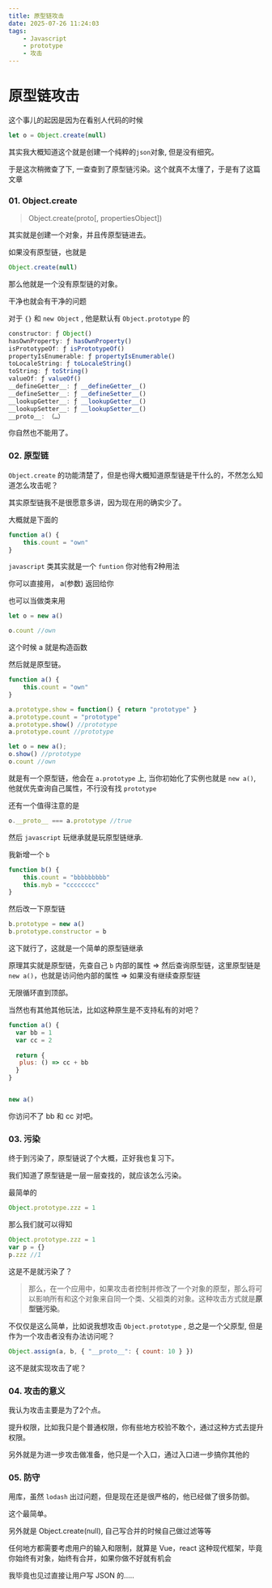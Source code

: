 ```yaml
---
title: 原型链攻击
date: 2025-07-26 11:24:03
tags: 
    - Javascript
    - prototype
	- 攻击
---
```


# 原型链攻击


这个事儿的起因是因为在看别人代码的时候

```javascript
let o = Object.create(null)
```



其实我大概知道这个就是创建一个纯粹的`json`对象, 但是没有细究。

于是这次稍微查了下, 一查查到了原型链污染。这个就真不太懂了，于是有了这篇文章



### 01. Object.create



> Object.create(proto[, propertiesObject])



其实就是创建一个对象，并且传原型链进去。

如果没有原型链，也就是



```javascript
Object.create(null)
```



那么他就是一个没有原型链的对象。

干净也就会有干净的问题



对于 `{}` 和 `new Object` , 他是默认有 `Object.prototype` 的



```javascript
constructor: ƒ Object()
hasOwnProperty: ƒ hasOwnProperty()
isPrototypeOf: ƒ isPrototypeOf()
propertyIsEnumerable: ƒ propertyIsEnumerable()
toLocaleString: ƒ toLocaleString()
toString: ƒ toString()
valueOf: ƒ valueOf()
__defineGetter__: ƒ __defineGetter__()
__defineSetter__: ƒ __defineSetter__()
__lookupGetter__: ƒ __lookupGetter__()
__lookupSetter__: ƒ __lookupSetter__()
__proto__: （…）
```



你自然也不能用了。



### 02. 原型链

`Object.create` 的功能清楚了，但是也得大概知道原型链是干什么的，不然怎么知道怎么攻击呢？

其实原型链我不是很愿意多讲，因为现在用的确实少了。

大概就是下面的



```javascript
function a() {
    this.count = "own"
}
```



`javascript` 类其实就是一个 `funtion` 你对他有2种用法

你可以直接用， a(参数) 返回给你

也可以当做类来用

```javascript
let o = new a()

o.count //own
```

这个时候 a 就是构造函数



然后就是原型链。

```javascript
function a() {
    this.count = "own"
}

a.prototype.show = function() { return "prototype" }
a.prototype.count = "prototype"
a.prototype.show() //prototype
a.prototype.count //prototype

let o = new a();
o.show() //prototype
o.count //own
```



就是有一个原型链，他会在 `a.prototype` 上, 当你初始化了实例也就是 `new a()`, 他就优先查询自己属性，不行没有找 `prototype`



还有一个值得注意的是



```javascript
o.__proto__ === a.prototype //true
```



然后 `javascript` 玩继承就是玩原型链继承.



我新增一个 `b` 

```javascript
function b() {
    this.count = "bbbbbbbbb"
    this.myb = "cccccccc"
}

```



然后改一下原型链

```javascript
b.prototype = new a()
b.prototype.constructor = b
```



这下就行了，这就是一个简单的原型链继承

原理其实就是原型链，先查自己 `b` 内部的属性 => 然后查询原型链，这里原型链是 `new a()`，也就是访问他内部的属性 => 如果没有继续查原型链 

无限循环直到顶部。



当然也有其他其他玩法，比如这种原生是不支持私有的对吧？

```javascript
function a() {
  var bb = 1
  var cc = 2
    
  return {
   plus: () => cc + bb  
  }
}


new a()
```



你访问不了 bb 和 cc 对吧。



### 03. 污染

终于到污染了，原型链说了个大概，正好我也复习下。

我们知道了原型链是一层一层查找的，就应该怎么污染。

最简单的

```javascript
Object.prototype.zzz = 1
```



那么我们就可以得知

```javascript
Object.prototype.zzz = 1
var p = {}
p.zzz //1
```



这是不是就污染了？

> 那么，在一个应用中，如果攻击者控制并修改了一个对象的原型，那么将可以影响所有和这个对象来自同一个类、父祖类的对象。这种攻击方式就是**原型链污染**。



不仅仅是这么简单，比如说我想攻击 `Object.prototype` , 总之是一个父原型, 但是作为一个攻击者没有办法访问呢？



```javascript
Object.assign(a, b, { "__proto__": { count: 10 } })
```

这不是就实现攻击了呢？



### 04. 攻击的意义

我认为攻击主要是为了2个点。

提升权限，比如我只是个普通权限，你有些地方校验不敢个，通过这种方式去提升权限。

另外就是为进一步攻击做准备，他只是一个入口，通过入口进一步搞你其他的



### 05. 防守

用库，虽然 `lodash` 出过问题，但是现在还是很严格的，他已经做了很多防御。

这个最简单。



另外就是 Object.create(null), 自己写合并的时候自己做过滤等等



任何地方都需要考虑用户的输入和限制，就算是 Vue，react 这种现代框架，毕竟你始终有对象，始终有合并，如果你做不好就有机会

我毕竟也见过直接让用户写 JSON 的.....


